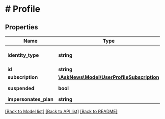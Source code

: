# # Profile

## Properties

Name | Type | Description | Notes
------------ | ------------- | ------------- | -------------
**identity_type** | **string** |  | [optional] [default to 'service_account']
**id** | **string** |  |
**subscription** | [**\AskNews\Model\UserProfileSubscription**](UserProfileSubscription.md) |  |
**suspended** | **bool** |  | [optional] [default to false]
**impersonates_plan** | **string** |  |

[[Back to Model list]](../../README.md#models) [[Back to API list]](../../README.md#endpoints) [[Back to README]](../../README.md)
